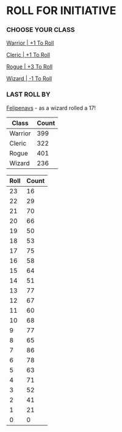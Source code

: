 # ROLL FOR INITIATIVE
### CHOOSE YOUR CLASS

[Warrior | +1 To Roll](https://github.com/benjaminsampica/benjaminsampica/issues/new?title=roll%7Cwarrior&body=Just+click+%27Submit+new+issue%27.)

[Cleric | +1 To Roll](https://github.com/benjaminsampica/benjaminsampica/issues/new?title=roll%7Ccleric&body=Just+click+%27Submit+new+issue%27.)

[Rogue | +3 To Roll](https://github.com/benjaminsampica/benjaminsampica/issues/new?title=roll%7Crogue&body=Just+click+%27Submit+new+issue%27.)

[Wizard | -1 To Roll](https://github.com/benjaminsampica/benjaminsampica/issues/new?title=roll%7Cwizard&body=Just+click+%27Submit+new+issue%27.)
### LAST ROLL BY
[Felipenavs](https://www.github.com/Felipenavs) - as a wizard rolled a 17!

|Class|Count|
|-|-|
|Warrior|399|
|Cleric|322|
|Rogue|401|
|Wizard|236|

|Roll|Count|
|-|-|
|23|16
|22|29
|21|70
|20|66
|19|50
|18|53
|17|75
|16|58
|15|64
|14|51
|13|77
|12|67
|11|60
|10|68
|9|77
|8|65
|7|86
|6|78
|5|63
|4|71
|3|52
|2|41
|1|21
|0|0
